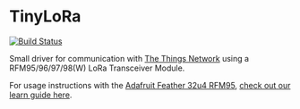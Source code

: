 # TinyLoRa

[![Build Status](https://travis-ci.org/adafruit/TinyLoRa.svg?branch=master)](https://travis-ci.org/adafruit/TinyLoRa)

Small driver for communication with [The Things Network](https://www.thethingsnetwork.org/) using a RFM95/96/97/98(W) LoRa Transceiver Module. 

For usage instructions with the [Adafruit Feather 32u4 RFM95](https://www.adafruit.com/product/3078), [check out our learn guide here](https://learn.adafruit.com/the-things-network-for-feather/using-a-feather-32u4).